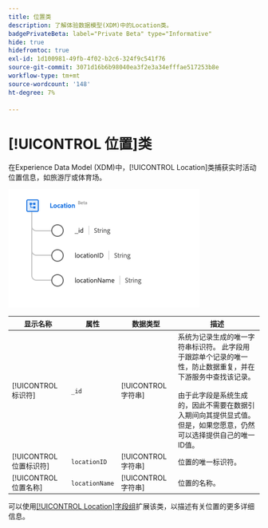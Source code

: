 ```yaml
---
title: 位置类
description: 了解体验数据模型(XDM)中的Location类。
badgePrivateBeta: label="Private Beta" type="Informative"
hide: true
hidefromtoc: true
exl-id: 1d100981-49fb-4f02-b2c6-324f9c541f76
source-git-commit: 3071d16b6b98040ea3f2e3a34efffae517253b8e
workflow-type: tm+mt
source-wordcount: '148'
ht-degree: 7%

---
```


# [!UICONTROL 位置]类

在Experience Data Model (XDM)中，[!UICONTROL Location]类捕获实时活动位置信息，如旅游厅或体育场。

![位置类结构](../../../images/healthcare/classes/location.png)

| 显示名称 | 属性 | 数据类型 | 描述 |
| --- | --- | --- | --- |
| [!UICONTROL 标识符] | `_id` | [!UICONTROL 字符串] | 系统为记录生成的唯一字符串标识符。 此字段用于跟踪单个记录的唯一性，防止数据重复，并在下游服务中查找该记录。<br><br>由于此字段是系统生成的，因此不需要在数据引入期间向其提供显式值。 但是，如果您愿意，仍然可以选择提供自己的唯一ID值。 |
| [!UICONTROL 位置标识符] | `locationID` | [!UICONTROL 字符串] | 位置的唯一标识符。 |
| [!UICONTROL 位置名称] | `locationName` | [!UICONTROL 字符串] | 位置的名称。 |

可以使用[[!UICONTROL Location]字段组](../field-groups/location.md)扩展该类，以描述有关位置的更多详细信息。

